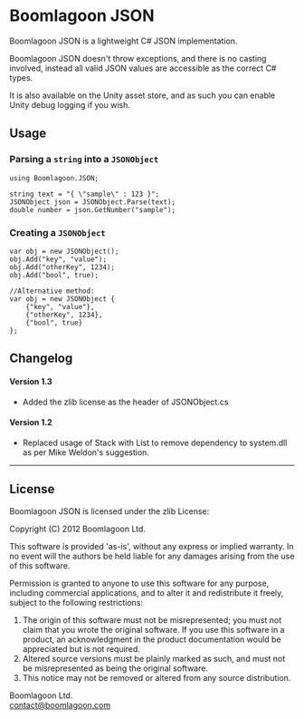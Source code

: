 # Boomlagoon JSON

Boomlagoon JSON is a lightweight C# JSON implementation.

Boomlagoon JSON doesn't throw exceptions, and there is no casting 
involved, instead all valid JSON values are accessible as the correct 
C# types.

It is also available on the Unity asset store, and as such you can
enable Unity debug logging if you wish.

## Usage

### Parsing a `string` into a `JSONObject`

	using Boomlagoon.JSON;

	string text = "{ \"sample\" : 123 }";
	JSONObject json = JSONObject.Parse(text);
	double number = json.GetNumber("sample");


### Creating a `JSONObject`

	var obj = new JSONObject();
	obj.Add("key", "value");
	obj.Add("otherKey", 1234);
	obj.Add("bool", true);

	//Alternative method:
	var obj = new JSONObject {
		{"key", "value"}, 
		{"otherKey", 1234}, 
		{"bool", true}
	};


## Changelog

#### Version 1.3
+ Added the zlib license as the header of JSONObject.cs

#### Version 1.2
+ Replaced usage of Stack<T> with List<T> to remove dependency to system.dll as per Mike Weldon's suggestion.

* * *

## License

Boomlagoon JSON is licensed under the zlib License:

  Copyright (C) 2012 Boomlagoon Ltd.

  This software is provided 'as-is', without any express or implied
  warranty.  In no event will the authors be held liable for any damages
  arising from the use of this software.

  Permission is granted to anyone to use this software for any purpose,
  including commercial applications, and to alter it and redistribute it
  freely, subject to the following restrictions:

  1. The origin of this software must not be misrepresented; you must not
     claim that you wrote the original software. If you use this software
     in a product, an acknowledgment in the product documentation would be
     appreciated but is not required.
  2. Altered source versions must be plainly marked as such, and must not be
     misrepresented as being the original software.
  3. This notice may not be removed or altered from any source distribution.

Boomlagoon Ltd.  
contact@boomlagoon.com